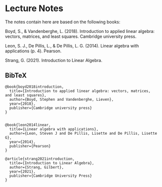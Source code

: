 # Lecture Notes

The notes contain here are based on the following books:

Boyd, S., & Vandenberghe, L. (2018). Introduction to applied linear algebra: vectors, matrices, and least squares. Cambridge university press.

Leon, S. J., De Pillis, L., & De Pillis, L. G. (2014). Linear algebra with applications (p. 4). Pearson.
	
Strang, G. (2021). Introduction to Linear Algebra.
	



## BibTeX

```
@book{boyd2018introduction,
  title={Introduction to applied linear algebra: vectors, matrices, and least squares},
  author={Boyd, Stephen and Vandenberghe, Lieven},
  year={2018},
  publisher={Cambridge university press}
}


@book{leon2014linear,
  title={Linear algebra with applications},
  author={Leon, Steven J and De Pillis, Lisette and De Pillis, Lisette G},
  year={2014},
  publisher={Pearson}
}

@article{strang2021introduction,
  title={Introduction to Linear Algebra},
  author={Strang, Gilbert},
  year={2021},
  publisher={Cambridge University Press}
}

```
